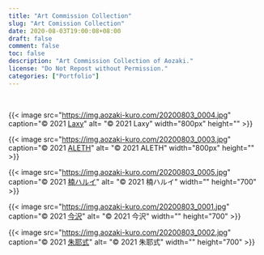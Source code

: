 ```yaml
---
title: "Art Commission Collection"
slug: "Art Comission Collection"
date: 2020-08-03T19:00:08+08:00
draft: false
comment: false
toc: false
description: "Art Commission Collection of Aozaki."
license: "Do Not Repost without Permission."
categories: ["Portfolio"]
---
```


<br>

{{< image src="https://img.aozaki-kuro.com/20200803_0004.jpg" caption="© 2021 [Laxy](https://twitter.com/laxyiii/status/1385985122332155908)" alt= "© 2021 Laxy" width="800px" height="" >}}

{{< image src="https://img.aozaki-kuro.com/20200803_0003.jpg" caption="© 2021 [ALETH](https://twitter.com/riva_poul/status/1377187662084341760)" alt= "© 2021 ALETH" width="800px" height="" >}}

{{< image src="https://img.aozaki-kuro.com/20200803_0005.jpg" caption="© 2021 [楠ハルイ](https://twitter.com/hr_x9_)" alt= "© 2021 楠ハルイ" width="" height="700" >}}

{{< image src="https://img.aozaki-kuro.com/20200803_0001.jpg" caption="© 2021 [今沢](https://twitter.com/animarcat)" alt= "© 2021 今沢" width="" height="700" >}}

{{< image src="https://img.aozaki-kuro.com/20200803_0002.jpg" caption="© 2021 [朱耶式](https://twitter.com/akaya_siki/status/1371584249745186817)" alt= "© 2021 朱耶式" width="" height="700" >}}
